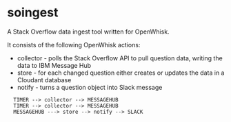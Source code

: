 # soingest

A Stack Overflow data ingest tool written for OpenWhisk.

It consists of the following OpenWhisk actions:

- collector - polls the Stack Overflow API to pull question data, writing the data to IBM Message Hub
- store - for each changed question either creates or updates the data in a Cloudant database
- notify - turns a question object into Slack message


```
  TIMER --> collector --> MESSAGEHUB
  TIMER --> collector --> MESSAGEHUB
  MESSAGEHUB ---> store --> notify --> SLACK
```

  
